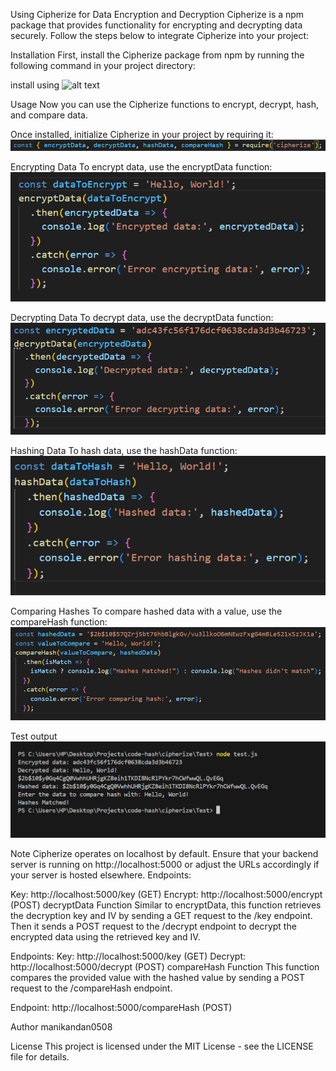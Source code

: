 Using Cipherize for Data Encryption and Decryption
Cipherize is a npm package that provides functionality for encrypting and decrypting data securely. Follow the steps below to integrate Cipherize into your project:

Installation
First, install the Cipherize package from npm by running the following command in your project directory:

install using
![alt text](./results/image/-6.png)

Usage
Now you can use the Cipherize functions to encrypt, decrypt, hash, and compare data.

Once installed, initialize Cipherize in your project by requiring it:
![alt text](./results/image-1.png)

Encrypting Data
To encrypt data, use the encryptData function:
![alt text](./results/image-2.png)

Decrypting Data
To decrypt data, use the decryptData function:
![alt text](./results/image-3.png)

Hashing Data
To hash data, use the hashData function:
![alt text](./results/image-4.png)

Comparing Hashes
To compare hashed data with a value, use the compareHash function:
![alt text](./results/image-5.png)

Test output
![alt text](./results/image.png)

Note
Cipherize operates on localhost by default. Ensure that your backend server is running on http://localhost:5000 or adjust the URLs accordingly if your server is hosted elsewhere.
Endpoints:

Key: http://localhost:5000/key (GET)
Encrypt: http://localhost:5000/encrypt (POST)
decryptData Function
Similar to encryptData, this function retrieves the decryption key and IV by sending a GET request to the /key endpoint. Then it sends a POST request to the /decrypt endpoint to decrypt the encrypted data using the retrieved key and IV.

Endpoints:
Key: http://localhost:5000/key (GET)
Decrypt: http://localhost:5000/decrypt (POST)
compareHash Function
This function compares the provided value with the hashed value by sending a POST request to the /compareHash endpoint.

Endpoint: http://localhost:5000/compareHash (POST)


Author
manikandan0508

License
This project is licensed under the MIT License - see the LICENSE file for details.
